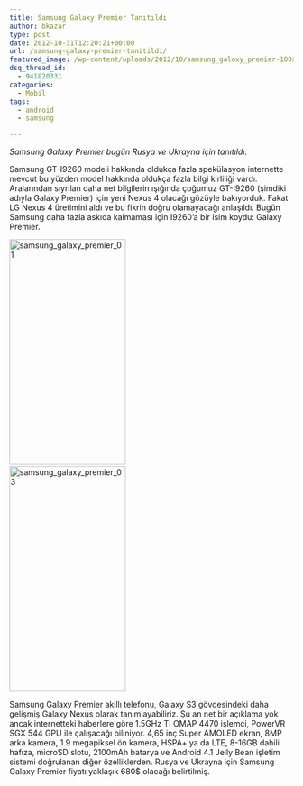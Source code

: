 ```yaml
---
title: Samsung Galaxy Premier Tanıtıldı
author: bkazar
type: post
date: 2012-10-31T12:20:21+00:00
url: /samsung-galaxy-premier-tanitildi/
featured_image: /wp-content/uploads/2012/10/samsung_galaxy_premier-100x100.jpg
dsq_thread_id:
  - 941820331
categories:
  - Mobil
tags:
  - android
  - samsung

---
```

_Samsung Galaxy Premier bugün Rusya ve Ukrayna için tanıtıldı._

Samsung GT-I9260 modeli hakkında oldukça fazla spekülasyon internette mevcut bu yüzden model hakkında oldukça fazla bilgi kirliliği vardı. Aralarından sıyrılan daha net bilgilerin ışığında çoğumuz GT-I9260 (şimdiki adıyla Galaxy Premier) için yeni Nexus 4 olacağı gözüyle bakıyorduk. Fakat LG Nexus 4 üretimini aldı ve bu fikrin doğru olamayacağı anlaşıldı. Bugün Samsung daha fazla askıda kalmaması için I9260’a bir isim koydu: Galaxy Premier.

<a href="https://www.murekkep.org/samsung-galaxy-premier-tanitildi-8856/samsung_galaxy_premier_01" rel="attachment wp-att-8857"><img class="alignnone size-large wp-image-8857" title="samsung_galaxy_premier_01" src="https://www.murekkep.org/wp-content/uploads/2012/10/samsung_galaxy_premier_01-206x400.jpg" alt="samsung_galaxy_premier_01" width="206" height="400" srcset="https://www.murekkep.org/wp-content/uploads/2012/10/samsung_galaxy_premier_01-206x400.jpg 206w, https://www.murekkep.org/wp-content/uploads/2012/10/samsung_galaxy_premier_01-25x50.jpg 25w, https://www.murekkep.org/wp-content/uploads/2012/10/samsung_galaxy_premier_01-64x125.jpg 64w, https://www.murekkep.org/wp-content/uploads/2012/10/samsung_galaxy_premier_01.jpg 367w" sizes="(max-width: 206px) 100vw, 206px" /></a>                                                 <a href="https://www.murekkep.org/samsung-galaxy-premier-tanitildi-8856/samsung_galaxy_premier_03" rel="attachment wp-att-8858"><img class="alignnone size-large wp-image-8858" title="samsung_galaxy_premier_03" src="https://www.murekkep.org/wp-content/uploads/2012/10/samsung_galaxy_premier_03-206x400.jpg" alt="samsung_galaxy_premier_03" width="206" height="400" srcset="https://www.murekkep.org/wp-content/uploads/2012/10/samsung_galaxy_premier_03-206x400.jpg 206w, https://www.murekkep.org/wp-content/uploads/2012/10/samsung_galaxy_premier_03-25x50.jpg 25w, https://www.murekkep.org/wp-content/uploads/2012/10/samsung_galaxy_premier_03-64x125.jpg 64w" sizes="(max-width: 206px) 100vw, 206px" /></a>

Samsung Galaxy Premier akıllı telefonu, Galaxy S3 gövdesindeki daha gelişmiş Galaxy Nexus olarak tanımlayabiliriz. Şu an net bir açıklama yok ancak internetteki haberlere göre 1.5GHz TI OMAP 4470 işlemci, PowerVR SGX 544 GPU ile çalışacağı biliniyor. 4,65 inç Super AMOLED ekran, 8MP arka kamera, 1.9 megapiksel ön kamera, HSPA+ ya da LTE, 8-16GB dahili hafıza, microSD slotu, 2100mAh batarya ve Android 4.1 Jelly Bean işletim sistemi doğrulanan diğer özelliklerden. Rusya ve Ukrayna için Samsung Galaxy Premier fiyatı yaklaşık 680$ olacağı belirtilmiş.